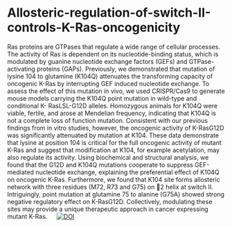 # Allosteric-regulation-of-switch-II-controls-K-Ras-oncogenicity

Ras proteins are GTPases that regulate a wide range of cellular processes. The activity of Ras is dependent on its nucleotide-binding status, which is modulated by guanine nucleotide exchange factors (GEFs) and GTPase-activating proteins (GAPs). Previously, we demonstrated that mutation of lysine 104 to glutamine (K104Q) attenuates the transforming capacity of oncogenic K-Ras by interrupting GEF induced nucleotide exchange. To assess the effect of this mutation in vivo, we used CRISPR/Cas9 to generate mouse models carrying the K104Q point mutation in wild-type and conditional K- RasLSL-G12D alleles. Homozygous animals for K104Q were viable, fertile, and arose at Mendelian frequency, indicating that K104Q is not a complete loss of function mutation. Consistent with our previous findings from in vitro studies, however, the oncogenic activity of K-RasG12D was significantly attenuated by mutation at K104. These data demonstrate that lysine at position 104 is critical for the full oncogenic activity of mutant K-Ras and suggest that modification at K104, for example acetylation, may also regulate its activity. Using biochemical and structural analysis, we found that the G12D and K104Q mutations cooperate to suppress GEF-mediated nucleotide exchange, explaining the preferential effect of K104Q on oncogenic K-Ras. Furthermore, we found that K104 site forms allosteric network with three residues (M72, R73 and G75) on 2 helix at switch II. Intriguingly, point mutation at glutamine 75 to alanine (G75A) showed strong negative regulatory effect on K-RasG12D. Collectively, modulating these sites may provide a unique therapeutic approach in cancer expressing mutant K-Ras. 
 
[![DOI](https://zenodo.org/badge/647903204.svg)](https://zenodo.org/badge/latestdoi/647903204)


